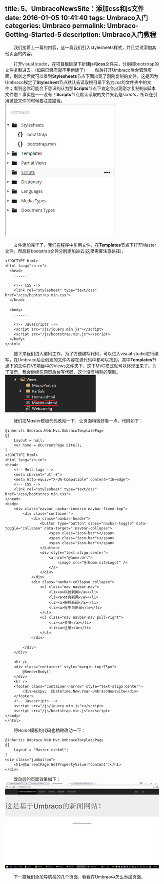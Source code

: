title: 5、UmbracoNewsSite：添加css和js文件
date: 2016-01-05 10:41:40
tags: Umbraco入门
categories: Umbraco
permalink: Umbraco-Getting-Started-5
description: Umbraco入门教程
---
　　我们接着上一篇的内容，这一篇我们引入stylesheets样式，并且尝试添加其他页面的内容。

　　打开visual studio，在项目根目录下新建**js**和**css**文件夹，分别把bootstrap的文件复制进去。(如果已经有就不用新建了)
　　然后打开Umbraco后台管理页面，刷新之后就可以看到**Stylesheets**节点下面出现了刚刚复制的文件。这是因为Umbraco规定了**Stylesheet**节点默认去读取根目录下名为*css*的文件夹中的文件；看到这你可能会下意识的认为那**Scripts**节点下肯定会出现刚才复制的js脚本文件啦！事实是——没有！**Scripts**节点默认读取的文件夹名是*scripts*，所以在引用这些文件的时候要注意路径。<!--more-->
![](/image/umbraco/backoffice19.png)

　　文件添加完毕了，我们在程序中引用文件，在**Templates**节点下打开Master文件，然后将bootstrap文件分别添加进去(这里需要注意路径)。
```
<!DOCTYPE html>
<html lang="zh-cn">
  <head>
    ......
    
    <!-- CSS -->
    <link rel="stylesheet" type="text/css" href="/css/bootstrap.min.css">
  </head>

  <body>
    .......
    
    <!-- Javascripts -->
    <script src="/js/jquery.min.js"></script>
    <script src="/js/bootstrap.min.js"></script>
  </body>
</html>
```

　　接下来我们进入编码工作，为了方便编写代码，可以进入visual studio进行编写，在Umbraco后台创建的文件内容在源代码中都可以找到，其中**Templates**节点下的文件在VS项目中的Views文件夹下，这下MVC模式就可以体现出来了。为了演示，我会继续在网页后台写代码，这个没有特别的限制。
![](/image/umbraco/backoffice20.png)

　　我们把*Master*模板代码改动一下，让页面稍微好看一点。代码如下：
```
@inherits Umbraco.Web.Mvc.UmbracoTemplatePage
@{
    Layout = null;
    var home = @CurrentPage.Site();
}
<!DOCTYPE html>
<html lang="zh-cn">
<head>
    <!-- Meta tags -->
    <meta charset="utf-8">
    <meta http-equiv="X-UA-Compatible" content="IE=edge">
    <!-- CSS -->
    <link rel="stylesheet" type="text/css" href="/css/bootstrap.min.css">
</head>
<body>
    <div class="navbar navbar-inverse navbar-fixed-top">
        <div class="container">
            <div class="navbar-header">
                <button type="button" class="navbar-toggle" data-toggle="collapse" data-target=".navbar-collapse">
                    <span class="icon-bar"></span>
                    <span class="icon-bar"></span>
                    <span class="icon-bar"></span>
                </button>
                <div style="text-align:center">
                    <a href="@home.Url">
                        <image src="@(home.siteLogo)" />
                    </a>
                </div>
            </div>
            <div class="navbar-collapse collapse">
                <ul class="nav navbar-nav">
                    <li><a>科技新闻</a></li>
                    <li><a>体育新闻</a></li>
                    <li><a>编程新闻</a></li>
                    <li><a>程序员新闻</a></li>
                </ul>
                <ul class="nav navbar-nav pull-right">
                    <li><a>登陆</a></li>
                    <li><a>注册</a></li>
                </ul>
            </div>

        </div>
    </div>

    <hr />
    <div class="container" style="margin-top:75px">
        @RenderBody()
    </div>
    <hr />
    <footer class="container-narrow" style="text-align:center">
        <div>&copy;  @DateTime.Now.Year-UmbracoNewsSite</div>
    </footer>
    <!-- Javascripts -->
    <script src="/js/jquery.min.js"></script>
    <script src="/js/bootstrap.min.js"></script>
</body>
</html>
```

　　将*Home*模板的代码也稍微改动一下：
```
@inherits Umbraco.Web.Mvc.UmbracoTemplatePage
@{
    Layout = "Master.cshtml";
}
<div class="jumbotron">
    <h1>@CurrentPage.GetPropertyValue("content")</h1>
</div>

```
　　改动后的页面效果如下：
![](/image/umbraco/backoffice21.png)

　　下一篇我们添加导航栏的几个页面，看看在Umbrao中怎么添加页面。